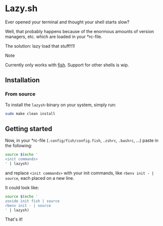 # Lazy.sh

Ever opened your terminal and thought your shell starts slow?

Well, that probably happens because of the enormous amounts of version managers, etc. which are loaded in your *rc-file.

The solution: lazy load that stuff!!1!

> [!NOTE]
> Currently only works with [fish](https://fishshell.com/). Support for other shells is wip.

## Installation

### From source

To install the `lazysh`-binary on your system, simply run:

~~~sh
sudo make clean install
~~~

## Getting started

Now, in your *rc-file (`.config/fish/config.fish`, `.zshrc`, `.bashrc`, ...) paste in the following:

~~~sh
source $(echo '
<init commands>
' | lazysh)
~~~

and replace `<init commands>` with your init commands, like `rbenv init - | source`, each placed on a new line.

It could look like:

~~~sh
source $(echo '
zoxide init fish | source
rbenv init - | source
' | lazysh)
~~~

That's it!

